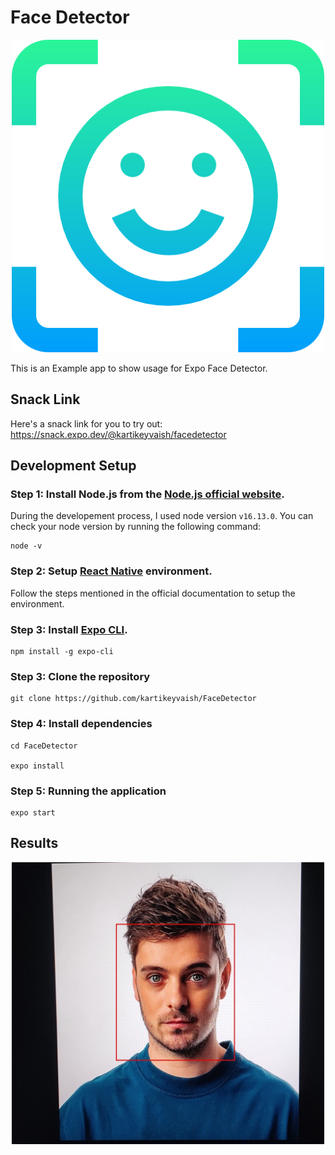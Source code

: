 # Face Detector

<p align="center">
  <img width="500" src="./assets/icon.png" />
</p>

This is an Example app to show usage for Expo Face Detector.

## Snack Link

Here's a snack link for you to try out: https://snack.expo.dev/@kartikeyvaish/facedetector

## Development Setup

### Step 1: Install Node.js from the [Node.js official website](https://nodejs.org/en/).

During the developement process, I used node version `v16.13.0`. You can check your node version by running the following command:

```shell
node -v
```

### Step 2: Setup [React Native](https://reactnative.dev/docs/environment-setup) environment.

Follow the steps mentioned in the official documentation to setup the environment.

### Step 3: Install [Expo CLI](https://expo.dev/).

```shell
npm install -g expo-cli
```

### Step 3: Clone the repository

    git clone https://github.com/kartikeyvaish/FaceDetector

### Step 4: Install dependencies

    cd FaceDetector

    expo install

### Step 5: Running the application

    expo start

## Results

<p align="center">
  <img width="500" src="./assets/images/screenshot.jpg" />
</p>
